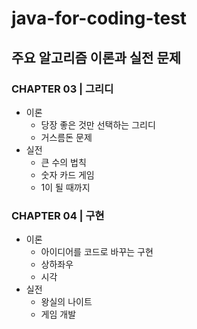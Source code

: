# java-for-coding-test

## 주요 알고리즘 이론과 실전 문제
### CHAPTER 03 | 그리디
- 이론
  - 당장 좋은 것만 선택하는 그리디
  - 거스름돈 문제
- 실전
  - 큰 수의 법칙
  - 숫자 카드 게임
  - 1이 될 때까지

### CHAPTER 04 | 구현
- 이론
  - 아이디어를 코드로 바꾸는 구현
  - 상하좌우
  - 시각
- 실전
  - 왕실의 나이트
  - 게임 개발
